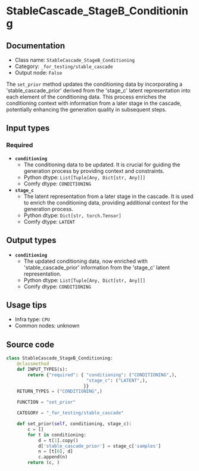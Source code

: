 # StableCascade_StageB_Conditioning
## Documentation
- Class name: `StableCascade_StageB_Conditioning`
- Category: `_for_testing/stable_cascade`
- Output node: `False`

The `set_prior` method updates the conditioning data by incorporating a 'stable_cascade_prior' derived from the 'stage_c' latent representation into each element of the conditioning data. This process enriches the conditioning context with information from a later stage in the cascade, potentially enhancing the generation quality in subsequent steps.
## Input types
### Required
- **`conditioning`**
    - The conditioning data to be updated. It is crucial for guiding the generation process by providing context and constraints.
    - Python dtype: `List[Tuple[Any, Dict[str, Any]]]`
    - Comfy dtype: `CONDITIONING`
- **`stage_c`**
    - The latent representation from a later stage in the cascade. It is used to enrich the conditioning data, providing additional context for the generation process.
    - Python dtype: `Dict[str, torch.Tensor]`
    - Comfy dtype: `LATENT`
## Output types
- **`conditioning`**
    - The updated conditioning data, now enriched with 'stable_cascade_prior' information from the 'stage_c' latent representation.
    - Python dtype: `List[Tuple[Any, Dict[str, Any]]]`
    - Comfy dtype: `CONDITIONING`
## Usage tips
- Infra type: `CPU`
- Common nodes: unknown


## Source code
```python
class StableCascade_StageB_Conditioning:
    @classmethod
    def INPUT_TYPES(s):
        return {"required": { "conditioning": ("CONDITIONING",),
                              "stage_c": ("LATENT",),
                             }}
    RETURN_TYPES = ("CONDITIONING",)

    FUNCTION = "set_prior"

    CATEGORY = "_for_testing/stable_cascade"

    def set_prior(self, conditioning, stage_c):
        c = []
        for t in conditioning:
            d = t[1].copy()
            d['stable_cascade_prior'] = stage_c['samples']
            n = [t[0], d]
            c.append(n)
        return (c, )

```
